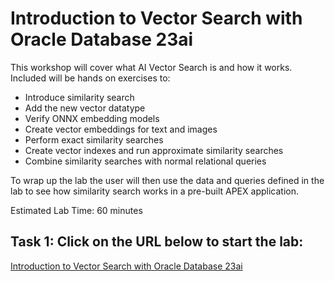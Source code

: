 # Introduction to Vector Search with Oracle Database 23ai

This workshop will cover what AI Vector Search is and how it works. Included will be hands on exercises to:

- Introduce similarity search
- Add the new vector datatype
- Verify ONNX embedding models
- Create vector embeddings for text and images
- Perform exact similarity searches
- Create vector indexes and run approximate similarity searches
- Combine similarity searches with normal relational queries

To wrap up the lab the user will then use the data and queries defined in the lab to see how similarity search works in a pre-built APEX application.

Estimated Lab Time: 60 minutes

## Task 1: Click on the URL below to start the lab:
[Introduction to Vector Search with Oracle Database 23ai](https://livelabs.oracle.com/pls/apex/r/dbpm/livelabs/view-workshop?wid=4166)